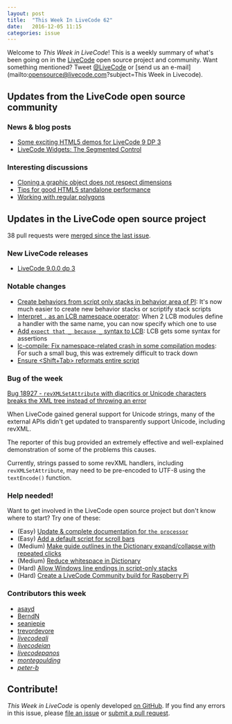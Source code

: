 ```yaml
---
layout: post
title:  "This Week In LiveCode 62"
date:   2016-12-05 11:15
categories: issue
---
```


Welcome to *This Week in LiveCode*!  This is a weekly summary of what's been
going on in the [LiveCode](https://livecode.com/) open source project and
community.  Want something mentioned?  Tweet
[@LiveCode](https://twitter.com/LiveCode) or
[send us an e-mail](mailto:opensource@livecode.com?subject=This Week in Livecode).

## Updates from the LiveCode open source community

### News & blog posts

* [Some exciting HTML5 demos for LiveCode 9 DP 3](https://livecode.com/some-exciting-html5-demos-for-livecode-9-dp-3/)
* [LiveCode Widgets: The Segmented Control](https://livecode.com/livecode-widgets-the-segmented-control/)

### Interesting discussions

* [Cloning a graphic object does not respect dimensions](https://www.mail-archive.com/use-livecode@lists.runrev.com/msg80784.html)
* [Tips for good HTML5 standalone performance](http://forums.livecode.com/viewtopic.php?f=120&t=28406)
* [Working with regular polygons](https://www.mail-archive.com/use-livecode@lists.runrev.com/msg80708.html)

## Updates in the LiveCode open source project

38 pull requests were [merged since the last issue](https://github.com/search?utf8=%E2%9C%93&q=org%3Alivecode+is%3Apublic+is%3Apr+is%3Amerged+merged%3A2016-11-28..2016-12-04&type=Issues&ref=searchresults).

### New LiveCode releases

- [LiveCode 9.0.0 dp 3](https://downloads.livecode.com/livecode/#9_0_0)

### Notable changes

- [Create behaviors from script only stacks in behavior area of PI](https://github.com/livecode/livecode-ide/pull/1485):
  It's now much easier to create new behavior stacks or scriptify stack scripts
- [Interpret `.` as an LCB namespace operator](https://github.com/livecode/livecode/pull/4909):
  When 2 LCB modules define a handler with the same name, you can now specify
  which one to use
- [Add `expect that _ because _` syntax to LCB](https://github.com/livecode/livecode/pull/4905):
  LCB gets some syntax for assertions
- [lc-compile: Fix namespace-related crash in some compilation modes](https://github.com/livecode/livecode/pull/4942):
  For such a small bug, this was extremely difficult to track down
- [Ensure &lt;Shift+Tab&gt; reformats entire script](https://github.com/livecode/livecode-ide/pull/1494)

### Bug of the week

[Bug 18927 - `revXMLSetAttribute` with diacritics or Unicode characters breaks the XML tree instead of throwing an error](http://quality.livecode.com/show_bug.cgi?id=18927)

When LiveCode gained general support for Unicode strings, many of the external
APIs didn't get updated to transparently support Unicode, including revXML.

The reporter of this bug provided an extremely effective and well-explained
demonstration of some of the problems this causes.

Currently, strings passed to some revXML handlers, including
`revXMLSetAttribute`, may need to be pre-encoded to UTF-8 using the
`textEncode()` function.

### Help needed!

Want to get involved in the LiveCode open source project but don't know where
to start?  Try one of these:

- (Easy) [Update & complete documentation for `the processor`](http://quality.livecode.com/show_bug.cgi?id=17974)
- (Easy) [Add a default script for scroll bars](http://quality.livecode.com/show_bug.cgi?id=17851)
- (Medium) [Make guide outlines in the Dictionary expand/collapse with repeated clicks](http://quality.livecode.com/show_bug.cgi?id=18184)
- (Medium) [Reduce whitespace in Dictionary](http://quality.livecode.com/show_bug.cgi?id=18278)
- (Hard) [Allow Windows line endings in script-only stacks](http://quality.livecode.com/show_bug.cgi?id=17810)
- (Hard) [Create a LiveCode Community build for Raspberry Pi](http://forums.livecode.com/viewtopic.php?f=76&t=27912)

### Contributors this week

- [asayd](https://github.com/asayd)
- [BerndN](https://github.com/BerndN)
- [seaniepie](https://github.com/seaniepie)
- [trevordevore](https://github.com/trevordevore)
- *[livecodeali](https://github.com/livecodeali)*
- *[livecodeian](https://github.com/livecodeian)*
- *[livecodepanos](https://github.com/livecodepanos)*
- *[montegoulding](https://github.com/montegoulding)*
- *[peter-b](https://github.com/peter-b)*

<!---
## Upcoming events
-->

## Contribute!

*This Week in LiveCode* is openly developed
[on GitHub](https://github.com/livecode/this-week-in-livecode).
If you find any errors in this issue, please
[file an issue](https://github.com/livecode/this-week-in-livecode/issues) or
[submit a pull request](https://github.com/livecode/this-week-in-livecode/pulls).
